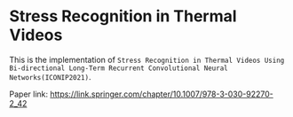 # Stress Recognition in Thermal Videos 

This is the implementation of `Stress Recognition in Thermal Videos Using Bi-directional Long-Term Recurrent Convolutional Neural Networks(ICONIP2021)`.

Paper link: https://link.springer.com/chapter/10.1007/978-3-030-92270-2_42


  
	 



